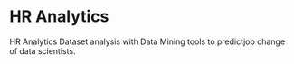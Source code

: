 # HR Analytics
HR Analytics Dataset analysis with Data Mining tools to predictjob change of data scientists.

